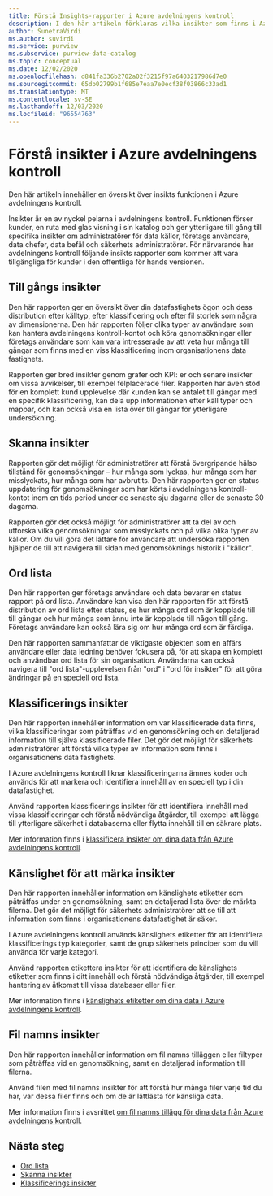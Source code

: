 ```yaml
---
title: Förstå Insights-rapporter i Azure avdelningens kontroll
description: I den här artikeln förklaras vilka insikter som finns i Azure avdelningens kontroll.
author: SunetraVirdi
ms.author: suvirdi
ms.service: purview
ms.subservice: purview-data-catalog
ms.topic: conceptual
ms.date: 12/02/2020
ms.openlocfilehash: d841fa336b2702a02f3215f97a6403217986d7e0
ms.sourcegitcommit: 65db02799b1f685e7eaa7e0ecf38f03866c33ad1
ms.translationtype: MT
ms.contentlocale: sv-SE
ms.lasthandoff: 12/03/2020
ms.locfileid: "96554763"
---
```

# <a name="understand-insights-in-azure-purview"></a>Förstå insikter i Azure avdelningens kontroll

Den här artikeln innehåller en översikt över insikts funktionen i Azure avdelningens kontroll.

Insikter är en av nyckel pelarna i avdelningens kontroll. Funktionen förser kunder, en ruta med glas visning i sin katalog och ger ytterligare till gång till specifika insikter om administratörer för data källor, företags användare, data chefer, data befäl och säkerhets administratörer. För närvarande har avdelningens kontroll följande insikts rapporter som kommer att vara tillgängliga för kunder i den offentliga för hands versionen.

## <a name="asset-insights"></a>Till gångs insikter

Den här rapporten ger en översikt över din datafastighets ögon och dess distribution efter källtyp, efter klassificering och efter fil storlek som några av dimensionerna. Den här rapporten följer olika typer av användare som kan hantera avdelningens kontroll-kontot och köra genomsökningar eller företags användare som kan vara intresserade av att veta hur många till gångar som finns med en viss klassificering inom organisationens data fastighets. 

Rapporten ger bred insikter genom grafer och KPI: er och senare insikter om vissa avvikelser, till exempel felplacerade filer. Rapporten har även stöd för en komplett kund upplevelse där kunden kan se antalet till gångar med en specifik klassificering, kan dela upp informationen efter käll typer och mappar, och kan också visa en lista över till gångar för ytterligare undersökning.

## <a name="scan-insights"></a>Skanna insikter

Rapporten gör det möjligt för administratörer att förstå övergripande hälso tillstånd för genomsökningar – hur många som lyckas, hur många som har misslyckats, hur många som har avbrutits. Den här rapporten ger en status uppdatering för genomsökningar som har körts i avdelningens kontroll-kontot inom en tids period under de senaste sju dagarna eller de senaste 30 dagarna.

Rapporten gör det också möjligt för administratörer att ta del av och utforska vilka genomsökningar som misslyckats och på vilka olika typer av källor. Om du vill göra det lättare för användare att undersöka rapporten hjälper de till att navigera till sidan med genomsöknings historik i "källor".

## <a name="glossary-insights"></a>Ord lista

Den här rapporten ger företags användare och data bevarar en status rapport på ord lista. Användare kan visa den här rapporten för att förstå distribution av ord lista efter status, se hur många ord som är kopplade till till gångar och hur många som ännu inte är kopplade till någon till gång. Företags användare kan också lära sig om hur många ord som är färdiga. 

Den här rapporten sammanfattar de viktigaste objekten som en affärs användare eller data ledning behöver fokusera på, för att skapa en komplett och användbar ord lista för sin organisation. Användarna kan också navigera till "ord lista"-upplevelsen från "ord" i "ord för insikter" för att göra ändringar på en speciell ord lista.

## <a name="classification-insights"></a>Klassificerings insikter

Den här rapporten innehåller information om var klassificerade data finns, vilka klassificeringar som påträffas vid en genomsökning och en detaljerad information till själva klassificerade filer. Det gör det möjligt för säkerhets administratörer att förstå vilka typer av information som finns i organisationens data fastighets. 

I Azure avdelningens kontroll liknar klassificeringarna ämnes koder och används för att markera och identifiera innehåll av en speciell typ i din datafastighet.

Använd rapporten klassificerings insikter för att identifiera innehåll med vissa klassificeringar och förstå nödvändiga åtgärder, till exempel att lägga till ytterligare säkerhet i databaserna eller flytta innehåll till en säkrare plats.

Mer information finns i [klassificera insikter om dina data från Azure avdelningens kontroll](classification-insights.md).

## <a name="sensitivity-labeling-insights"></a>Känslighet för att märka insikter

Den här rapporten innehåller information om känslighets etiketter som påträffas under en genomsökning, samt en detaljerad lista över de märkta filerna. Det gör det möjligt för säkerhets administratörer att se till att information som finns i organisationens datafastighet är säker. 

I Azure avdelningens kontroll används känslighets etiketter för att identifiera klassificerings typ kategorier, samt de grup säkerhets principer som du vill använda för varje kategori.

Använd rapporten etikettera insikter för att identifiera de känslighets etiketter som finns i ditt innehåll och förstå nödvändiga åtgärder, till exempel hantering av åtkomst till vissa databaser eller filer.

Mer information finns i [känslighets etiketter om dina data i Azure avdelningens kontroll](sensitivity-insights.md).

## <a name="file-extension-insights"></a>Fil namns insikter

Den här rapporten innehåller information om fil namns tilläggen eller filtyper som påträffas vid en genomsökning, samt en detaljerad information till filerna. 

Använd filen med fil namns insikter för att förstå hur många filer varje tid du har, var dessa filer finns och om de är lättlästa för känsliga data.

Mer information finns i avsnittet [om fil namns tillägg för dina data från Azure avdelningens kontroll](file-extension-insights.md).

## <a name="next-steps"></a>Nästa steg

* [Ord lista](glossary-insights.md)
* [Skanna insikter](scan-insights.md)
* [Klassificerings insikter](./classification-insights.md)